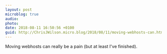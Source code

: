 ```yaml
---
layout: post
microblog: true
audio: 
photo: 
date: 2018-08-11 16:50:56 +0100
guid: http://ChrisJWilson.micro.blog/2018/08/11/moving-webhosts-can.html
---
```

Moving webhosts can really be a pain (but at least I've finished).
